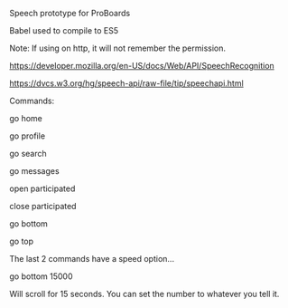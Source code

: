 Speech prototype for ProBoards

Babel used to compile to ES5

Note:  If using on http, it will not remember the permission.

https://developer.mozilla.org/en-US/docs/Web/API/SpeechRecognition

https://dvcs.w3.org/hg/speech-api/raw-file/tip/speechapi.html


Commands:

go home

go profile

go search

go messages

open participated

close participated

go bottom

go top


The last 2 commands have a speed option...

go bottom 15000

Will scroll for 15 seconds.  You can set the number to whatever you tell it.
